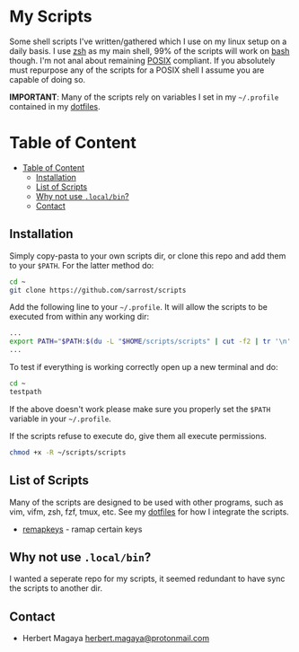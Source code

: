# My Scripts

Some shell scripts I've written/gathered which I use on my linux setup on a daily basis. I use [zsh](https://wiki.archlinux.org/index.php/Zsh) as my main shell, 99% of the scripts will work on [bash](https://wiki.archlinux.org/index.php/Bash) though. I'm not anal about remaining [POSIX](https://en.wikipedia.org/wiki/POSIX) compliant. If you absolutely must repurpose any of the scripts for a POSIX shell I assume you are capable of doing so.

**IMPORTANT**: Many of the scripts rely on variables I set in my `~/.profile` contained in my [dotfiles](https://github.com/sarrost/dotfiles).

# Table of Content

* [Table of Content](#table-of-content)
	* [Installation](#installation)
	* [List of Scripts](#list-of-scripts)
	* [Why not use `.local/bin`?](#why-not-use-localbin)
	* [Contact](#contact)

## Installation

Simply copy-pasta to your own scripts dir, or clone this repo and add them to your `$PATH`. For the latter method do:

```bash
cd ~
git clone https://github.com/sarrost/scripts
```

Add the following line to your `~/.profile`. It will allow the scripts to be executed from within any working dir:
```bash
...
export PATH="$PATH:$(du -L "$HOME/scripts/scripts" | cut -f2 | tr '\n' ':' | sed 's/:*$//')"
...
```

To test if everything is working correctly open up a new terminal and do:
```bash
cd ~
testpath
```
If the above doesn't work please make sure you properly set the `$PATH` variable in your `~/.profile`.

If the scripts refuse to execute do, give them all execute permissions.
```bash
chmod +x -R ~/scripts/scripts
```

## List of Scripts

Many of the scripts are designed to be used with other programs, such as vim, vifm, zsh, fzf, tmux, etc. See my [dotfiles](https://github.com/sarrost/dotfiles) for how I integrate the scripts.

* [remapkeys](https://github.com/sarrost/scripts/blob/master/scripts/remapkeys) - ramap certain keys

## Why not use `.local/bin`?

I wanted a seperate repo for my scripts, it seemed redundant to have sync the scripts to another dir.

## Contact

* Herbert Magaya <herbert.magaya@protonmail.com>
